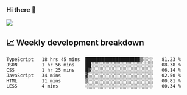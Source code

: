 ### Hi there 👋
<img align="center" src="https://github-readme-stats.vercel.app/api?username=Tumao727&show_icons=true&hide_title=true&theme=dracula" />


## 📈 Weekly development breakdown
<!--START_SECTION:waka-->

```text
TypeScript   18 hrs 45 mins  ████████████████████▒░░░░   81.23 %
JSON         1 hr 56 mins    ██░░░░░░░░░░░░░░░░░░░░░░░   08.38 %
CSS          1 hr 25 mins    █▓░░░░░░░░░░░░░░░░░░░░░░░   06.14 %
JavaScript   34 mins         ▓░░░░░░░░░░░░░░░░░░░░░░░░   02.50 %
HTML         11 mins         ▒░░░░░░░░░░░░░░░░░░░░░░░░   00.81 %
LESS         4 mins          ░░░░░░░░░░░░░░░░░░░░░░░░░   00.34 %
```

<!--END_SECTION:waka-->